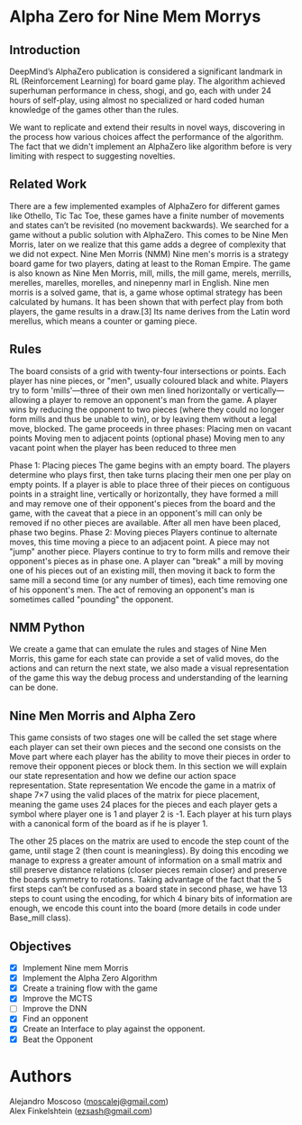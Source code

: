 # Alpha Zero for Nine Mem Morrys
## Introduction
DeepMind’s AlphaZero publication is considered a significant landmark in RL (Reinforcement Learning) for board game play. The algorithm achieved superhuman performance in chess, shogi, and go, each with under 24 hours of self-play, using almost no specialized or hard coded human knowledge of the games other than the rules.

We want to replicate and extend their results in novel ways, discovering in the process how various choices affect the performance of the algorithm. The fact that we didn't implement an AlphaZero like algorithm before is very limiting with respect to suggesting novelties. 


## Related Work
There are a few implemented examples of AlphaZero for different games like Othello, Tic Tac Toe, these games have a finite number of movements and states can’t be revisited (no movement backwards). We searched for a game without a public solution with AlphaZero. This comes to be Nine Men Morris, later on we realize that this game adds a degree of complexity that we did not expect. 
Nine Men Morris (NMM)
Nine men's morris is a strategy board game for two players, dating at least to the Roman Empire. The game is also known as Nine Men Morris, mill, mills, the mill game, merels, merrills, merelles, marelles, morelles, and ninepenny marl in English. Nine men morris is a solved game, that is, a game whose optimal strategy has been calculated by humans. It has been shown that with perfect play from both players, the game results in a draw.[3] Its name derives from the Latin word merellus, which means a counter or gaming piece.

## Rules 
The board consists of a grid with twenty-four intersections or points. Each player has nine pieces, or "men", usually coloured black and white. Players try to form 'mills'—three of their own men lined horizontally or vertically—allowing a player to remove an opponent's man from the game. A player wins by reducing the opponent to two pieces (where they could no longer form mills and thus be unable to win), or by leaving them without a legal move, blocked.
The game proceeds in three phases:
Placing men on vacant points
Moving men to adjacent points
(optional phase) Moving men to any vacant point when the player has been reduced to three men

Phase 1: Placing pieces
The game begins with an empty board. The players determine who plays first, then take turns placing their men one per play on empty points. If a player is able to place three of their pieces on contiguous points in a straight line, vertically or horizontally, they have formed a mill and may remove one of their opponent's pieces from the board and the game, with the caveat that a piece in an opponent's mill can only be removed if no other pieces are available. After all men have been placed, phase two begins.
Phase 2: Moving pieces
Players continue to alternate moves, this time moving a piece to an adjacent point. A piece may not "jump" another piece. Players continue to try to form mills and remove their opponent's pieces as in phase one. A player can "break" a mill by moving one of his pieces out of an existing mill, then moving it back to form the same mill a second time (or any number of times), each time removing one of his opponent's men. The act of removing an opponent's man is sometimes called "pounding" the opponent.


## NMM Python 
We create a game that can emulate the rules and stages of Nine Men Morris, this game for each state can provide a set of valid moves, do the actions and can return the next state, we also made a visual representation of the game this way the debug process and understanding of the learning can be done.


## Nine Men Morris and Alpha Zero
This game consists of two stages one will be called the set stage where each player can set their own pieces and the second one consists on the Move part where each player has the ability to move their pieces in order to remove their opponent pieces or block them.  In this section we will explain our state representation and  how we define our action space representation. 
State representation 
We encode the game in a matrix of shape 7×7  using the valid places of the matrix for piece placement, meaning the game uses 24 places for the pieces and each player gets a symbol where player one is 1 and player 2 is -1.  Each player at his turn plays with a canonical form of the board as if he is player 1.

The other 25 places on the matrix are used to encode the step count of the game, until stage 2 (then count is meaningless).
By doing this encoding we manage to express a greater amount of information on a small matrix and still preserve distance relations (closer pieces remain closer) and preserve the boards symmetry to rotations. Taking advantage of the fact that the 5 first steps can’t be confused as a board state in second phase, we have 13 steps to count using the encoding, for which 4 binary bits of information are enough, we encode this count into the board (more details in code under Base_mill class).

## Objectives
- [x] Implement Nine mem Morris 
- [x] Implement the Alpha Zero Algorithm 
- [x] Create a training flow with the game
- [x] Improve the MCTS
- [ ] Improve the DNN
- [x] Find an opponent
- [x] Create an Interface to play against the opponent.
- [x] Beat the Opponent
# Authors 
Alejandro Moscoso (moscalej@gmail.com)  
Alex Finkelshtein (ezsash@gmail.com)
